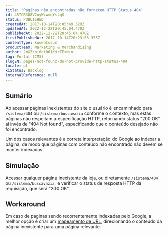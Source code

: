 ```yaml
---
title: 'Páginas não encontradas não fornecem HTTP Status 404'
id: 45TCR3O8V2uyWcwmqYs4qS
status: PUBLISHED
createdAt: 2017-10-14T20:05:49.329Z
updatedAt: 2022-12-22T20:45:04.470Z
publishedAt: 2022-12-22T20:45:04.470Z
firstPublishedAt: 2017-10-14T20:23:53.353Z
contentType: knownIssue
productTeam: Marketing & Merchandising
author: 2mXZkbi0oi061KicTExNjo
tag: Portal (CMS)
slugEN: pages-not-found-do-not-provide-http-status-404
locale: pt
kiStatus: Backlog
internalReference: null
---
```


## Sumário

Ao acessar páginas inexistentes do site o usuário é encaminhado para `/sistema/404` ou `/sistema/buscavazia` conforme o contexto, mas estas páginas não respeitam a especificação HTTP, retornando status "200 OK" ai invés de "404 Not found", especificando que o conteúdo desejado não foi encontrado.

Um dos casos relevantes é a correta interpretação do Google ao indexar a página, de modo que páginas com conteúdo não encontrado não devem se manter indexadas.

## Simulação

Acessar qualquer página inexistente da loja, ou diretamente `/sistema/404` ou `/sistema/buscavazia`, e verificar o status de resposta HTTP da requisição, que será "200 OK".

## Workaround

Em caso de paginas sendo recorrentemente indexadas pelo Google, a melhor opção é criar um [mapeamento de URL](http://help.vtex.com/pt/faq/mapeamento-de-urls-redirecionamento-301), direcionando o conteúdo da página inexistente para uma página relevante.

